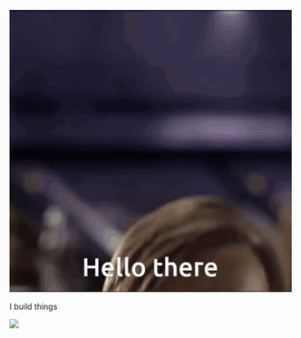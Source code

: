 ![Star Wars Meme](/assets/hello-there.gif)

I build things
<br>



<a  href="https://www.codewars.com/users/JSBTechnologies/completed"><img src="https://www.codewars.com/users/JSBTechnologies/badges/large"></a>


